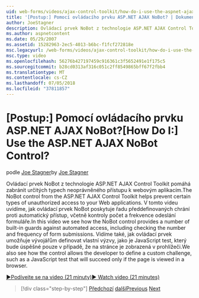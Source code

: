 ```yaml
---
uid: web-forms/videos/ajax-control-toolkit/how-do-i-use-the-aspnet-ajax-nobot-control
title: '[Postup:] Pomocí ovládacího prvku ASP.NET AJAX NoBot? | Dokumentace Microsoftu'
author: JoeStagner
description: Ovládací prvek NoBot z technologie ASP.NET AJAX Control Toolkit pomáhá zabránit určitých typech neoprávněného přístupu k webovým aplikacím. V tomto videu jsme naleznete v tématu Jak...
ms.author: aspnetcontent
ms.date: 05/29/2007
ms.assetid: 15282963-2ec5-4013-b6bc-f1fcf272818e
msc.legacyurl: /web-forms/videos/ajax-control-toolkit/how-do-i-use-the-aspnet-ajax-nobot-control
msc.type: video
ms.openlocfilehash: 56276b427197459c916361c3f5652491e1f175c5
ms.sourcegitcommit: b28cd0313af316c051c2ff8549865bff67f2fbb4
ms.translationtype: MT
ms.contentlocale: cs-CZ
ms.lasthandoff: 07/05/2018
ms.locfileid: "37811857"
---
```

<a name="how-do-i-use-the-aspnet-ajax-nobot-control"></a><span data-ttu-id="d2190-105">[Postup:] Pomocí ovládacího prvku ASP.NET AJAX NoBot?</span><span class="sxs-lookup"><span data-stu-id="d2190-105">[How Do I:] Use the ASP.NET AJAX NoBot Control?</span></span>
====================
<span data-ttu-id="d2190-106">podle [Joe Stagner](https://github.com/JoeStagner)</span><span class="sxs-lookup"><span data-stu-id="d2190-106">by [Joe Stagner](https://github.com/JoeStagner)</span></span>

<span data-ttu-id="d2190-107">Ovládací prvek NoBot z technologie ASP.NET AJAX Control Toolkit pomáhá zabránit určitých typech neoprávněného přístupu k webovým aplikacím.</span><span class="sxs-lookup"><span data-stu-id="d2190-107">The NoBot control from the ASP.NET AJAX Control Toolkit helps prevent certain types of unauthorized access to your Web applications.</span></span> <span data-ttu-id="d2190-108">V tomto videu uvidíme, jak ovládací prvek NoBot poskytuje řadu předdefinovaných chrání proti automatický přístup, včetně kontroly počet a frekvence odeslání formuláře.</span><span class="sxs-lookup"><span data-stu-id="d2190-108">In this video we see how the NoBot control provides a number of built-in guards against automated access, including checking the number and frequency of form submissions.</span></span> <span data-ttu-id="d2190-109">Vidíme také, jak ovládací prvek umožňuje vývojářům definovat vlastní výzvy, jako je JavaScript test, který bude úspěšné pouze v případě, že na stránce je zobrazená v prohlížeči.</span><span class="sxs-lookup"><span data-stu-id="d2190-109">We also see how the control allows the developer to define a custom challenge, such as a JavaScript test that will succeed only if the page is viewed in a browser.</span></span>

[<span data-ttu-id="d2190-110">&#9654;Podívejte se na video (21 minuty)</span><span class="sxs-lookup"><span data-stu-id="d2190-110">&#9654; Watch video (21 minutes)</span></span>](https://channel9.msdn.com/Blogs/ASP-NET-Site-Videos/how-do-i-use-the-aspnet-ajax-nobot-control)

> [!div class="step-by-step"]
> <span data-ttu-id="d2190-111">[Předchozí](how-do-i-use-the-aspnet-ajax-mutuallyexclusive-checkbox-extender.md)
> [další](how-do-i-use-the-aspnet-ajax-listsearch-extender.md)</span><span class="sxs-lookup"><span data-stu-id="d2190-111">[Previous](how-do-i-use-the-aspnet-ajax-mutuallyexclusive-checkbox-extender.md)
[Next](how-do-i-use-the-aspnet-ajax-listsearch-extender.md)</span></span>
